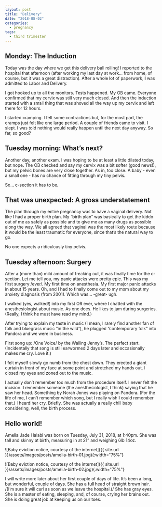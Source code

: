```yaml
---
layout: post
title: "Delivery"
date: "2018-08-02"
categories:
  - pregnancy
tags:
  - third trimester
---
```


## Monday: The Induction
Today was the day where we get this delivery ball rolling! I reported to the hospital that afternoon (after working my last day at work... from home, of course, but it was a great distraction). After a whole lot of paperwork, I was admitted to Labor and Delivery.

I got hooked up to all the monitors. Tests happened. My OB came. Everyone confirmed that my cervix was still very much closed. And then the induction started with a small thing that was shoved all the way up my cervix and left there for 12 hours.

I started cramping. I felt some contractions but, for the most part, the cramps just felt like one large period. A couple of friends came to visit. I slept. I was told nothing would really happen until the next day anyway. So far, so good?

## Tuesday morning: What’s next?
Another day, another exam. I was hoping to be at least a little dilated today, but nope. The OB checked and say my cervix was a bit softer (good news!), but my pelvic bones are very close together. As in, too close. A baby - even a small one - has no chance of fitting through my tiny pelvis.

So... c-section it has to be.

## That was unexpected: A gross understatement
The plan through my entire pregnancy was to have a vaginal delivery. Not like I had a proper birth plan. My “birth plan” was basically to get the kiddo out of me as safely as possible and to give me as many drugs as possible along the way. We all agreed that vaginal was the most likely route because it would be the least traumatic for everyone, since that’s the natural way to go.

No one expects a ridiculously tiny pelvis.

## Tuesday afternoon: Surgery
After a (more than) mild amount of freaking out, it was finally time for the c-section. Let me tell you, my panic attacks were pretty epic. This was my first surgery /ever/. My first time on anesthesia. My first major panic attacks in about 15 years. Oh, and I had to finally come out to my mom about my anxiety diagnosis (from 2001). Which was... -great- ugh.

I walked (yes, walked!) into my first OR ever, where I chatted with the anesthesiologist about music. As one does. He likes to jam during surgeries. (Really, I think he must have read my mind.)

After trying to explain my taste in music (I mean, I rarely find another fan of folk and bluegrass music “in the wild”), he plugged “contemporary folk” into Pandora and we were in business.

First song up: /One Voice/ by the Wailing Jenny’s. The perfect start. (Incidentally that song is still earwormed 2 days later and occasionally makes me cry. Love it.)

I felt myself slowly go numb from the chest down. They erected a giant curtain in front of my face at some point and stretched my hands out. I closed my eyes and zoned out to the music.

I actually don’t remember too much from the procedure itself. I never felt the incision. I remember someone (the anesthesiologist, I think) saying that he saw her head. Something by Norah Jones was playing on Pandora. (For the life of me, I can’t remember which song, but I really wish I could remember that.) I heard her cry. Briefly. She was actually a really chill baby considering, well, the birth process.

## Hello world!
Amelia Jade Halabi was born on Tuesday, July 31, 2018, at 1:40pm. She was tall and skinny at birth, measuring in at 21” and weighing 6lb 14oz.

![Baby eviction notice, courtesy of the internet]({{ site.url }}/assets/images/posts/amelia-birth-01.jpg){:width="75%"}

![Baby eviction notice, courtesy of the internet]({{ site.url }}/assets/images/posts/amelia-birth-02.jpg){:width="75%"}

I will write more later about her first couple of days of life. It’s been a long, but wonderful, couple of days. She has a full head of straight brown hair. /(I’m sure it will curl as soon as we leave the hospital.)/ She has gray eyes. She is a master of eating, sleeping, and, of course, crying her brains out. She is doing great job at keeping us on our toes.
